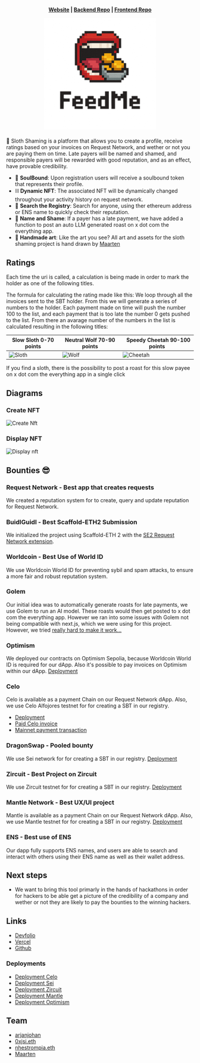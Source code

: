 <h4 align="center">
  <a href="https://sloths-warsaw.vercel.app/">Website</a> |
  <a href="https://github.com/degenesis-feed/backend">Backend Repo</a> |
  <a href="https://github.com/degenesis-feed/frontend">Frontend Repo</a>
  <p align="center">
    <img src="./assets/FeedMe.png" alt="Logo" width="300" height="auto">
  </p>
</h4>

🦥 Sloth Shaming is a platform that allows you to create a profile, receive ratings based on your invoices on Request Network, and wether or not you are paying them on time. Late payers will be named and shamed, and responsible payers will be rewarded with good reputation, and as an effect, have provable credibility.

- 🩻 **SoulBound**: Upon registration users will receive a soulbound token that represents their profile.
- ⛓️ **Dynamic NFT**: The associated NFT will be dynamically changed throughout your activity history on request network.
- 🔎 **Search the Registry**: Search for anyone, using ther ethereum address or ENS name to quickly check their reputation.
- 💅 **Name and Shame**: If a payer has a late payment, we have added a function to post an auto LLM generated roast on x dot com the everything app.
- 🎨 **Handmade art**: Like the art you see? All art and assets for the sloth shaming project is hand drawn by [Maarten](https://x.com/Mdjvanh)


## Ratings

Each time the uri is called, a calculation is being made in order to mark the holder as one of the following titles.

The formula for calculating the rating made like this: We loop through all the invoices sent to the SBT holder. From this we will generate a series of numbers to the holder. Each payment made on time will push the number 100 to the list, and each payment that is too late the number 0 gets pushed to the list. From there an avarage number of the numbers in the list is calculated resulting in the following titles:

|     Slow Sloth 0-70 points     |  Neutral Wolf 70-90 points  |    Speedy Cheetah 90-100 points    |
|--------------------------------|-----------------------------|------------------------------------|
| ![Sloth](assets/SlothChar.svg) |![Wolf](assets/WolfChar.svg) | ![Cheetah](assets/CheetahChar.svg) |


If you find a sloth, there is the possibility to post a roast for this slow payee on x dot com the everything app in a single click

## Diagrams
### Create NFT
![Create Nft](assets/create_nft.png)

### Display NFT
![Display nft](assets/display_nft.png)

## Bounties 😎

### Request Network - Best app that creates requests
We created a reputation system for to create, query and update reputation for Request Network.

### BuidlGuidl - Best Scaffold-ETH2 Submission
We initialized the project using Scaffold-ETH 2 with the [SE2 Request Network extension](https://github.com/arjanjohan/scaffold-request-extension). 

### Worldcoin - Best Use of World ID 
We use Worldcoin World ID for preventing sybil and spam attacks, to ensure a more fair and robust reputation system.

### Golem
Our initial idea was to automatically generate roasts for late payments, we use Golem to run an AI model. These roasts would then get posted to x dot com the everything app. However we ran into some issues with Golem not being compatible with next.js, which we were using for this project. However, we tried [really hard to make it work...](https://github.com/warsaw-hackers/Sloth-Shaming/commit/e3f74e0ccc45d9b1b83b66476b7631af8f66498b)

### Optimism
We deployed our contracts on Optimism Sepolia, because Worldcoin World ID is required for our dApp. Also it's possible to pay invoices on Optimism within our dApp. [Deployment](https://sepolia-optimism.etherscan.io/address/0xBf8C8Ef202C8D14f8657f6E476c0F115906c773D)

### Celo
Celo is available as a payment Chain on our Request Network dApp. Also, we use Celo Alfojores testnet for for creating a SBT in our registry.
- [Deployment](https://explorer.celo.org/alfajores/address/0x81afFbf9392a1402B44B8b6C45C89F602657b3eF)
- [Paid Celo invoice](https://sloths-warsaw.vercel.app/invoices/0123e861a13322a50473ca4c85d4204e08b8a00081441f5e324b6458135900d88f)
- [Mainnet payment transaction](https://celoscan.io/tx/0x8350439b3e0ad78e1cba71f6d1d2d828b18adc39545a82b449045154e96deeba)

### DragonSwap - Pooled bounty
We use Sei network for for creating a SBT in our registry. [Deployment](https://seitrace.com/address/0xF519289Ed67326514c6Eb47851f9e605DC8ad640?chain=pacific-1)

### Zircuit - Best Project on Zircuit
We use Zircuit testnet for for creating a SBT in our registry. [Deployment](https://explorer.testnet.zircuit.com/address/0x81afFbf9392a1402B44B8b6C45C89F602657b3eF)

### Mantle Network - Best UX/UI project
Mantle is available as a payment Chain on our Request Network dApp. Also, we use Mantle testnet for for creating a SBT in our registry. [Deployment](https://explorer.sepolia.mantle.xyz/address/0xF519289Ed67326514c6Eb47851f9e605DC8ad640?tab=txs)

### ENS - Best use of ENS
Our dapp fully supports ENS names, and users are able to search and interact with others using their ENS name as well as their wallet address.

## Next steps

- We want to bring this tool primarly in the hands of hackathons in order for hackers to be able get a picture of the credibility of a company and wether or not they are likely to pay the bounties to the winning hackers.

## Links

- [Devfolio](https://devfolio.co/projects/sloth-shaming-bea7)
- [Vercel](https://sloths-warsaw.vercel.app/)
- [Github](https://github.com/warsaw-hackers/Sloth-Shaming)

### Deployments
- [Deployment Celo](https://explorer.celo.org/alfajores/address/0x81afFbf9392a1402B44B8b6C45C89F602657b3eF)
- [Deployment Sei](https://seitrace.com/address/0xF519289Ed67326514c6Eb47851f9e605DC8ad640?chain=pacific-1)
- [Deployment Zircuit](https://explorer.testnet.zircuit.com/address/0x81afFbf9392a1402B44B8b6C45C89F602657b3eF)
- [Deployment Mantle](https://explorer.sepolia.mantle.xyz/address/0xF519289Ed67326514c6Eb47851f9e605DC8ad640?tab=txs)
- [Deployment Optimism](https://sepolia-optimism.etherscan.io/address/0xBf8C8Ef202C8D14f8657f6E476c0F115906c773D)




## Team

- [arjanjohan](https://x.com/arjanjohan)
- [0xjsi.eth](https://x.com/0xjsieth)
- [nhestrompia.eth](https://x.com/nhestrompia)
- [Maarten](https://x.com/Mdjvanh)